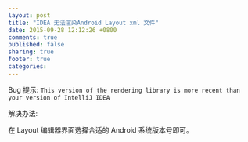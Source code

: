 ```yaml
---
layout: post
title: "IDEA 无法渲染Android Layout xml 文件"
date: 2015-09-28 12:12:26 +0800
comments: true
published: false
sharing: true
footer: true
categories: 
---
```


Bug 提示: `This version of the rendering library is more recent than your version of IntelliJ IDEA`

解决办法:

在 Layout 编辑器界面选择合适的 Android 系统版本号即可。